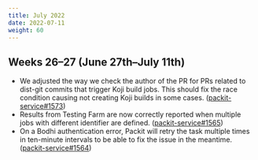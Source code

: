 ```yaml
---
title: July 2022
date: 2022-07-11
weight: 60
---
```


## Weeks 26–27 (June 27th–July 11th)

- We adjusted the way we check the author of the PR for PRs related to
  dist-git commits that trigger Koji build jobs. This should fix the race
  condition causing not creating Koji builds in some cases.
  ([packit-service#1573](https://github.com/packit/packit-service/pull/1573))
- Results from Testing Farm are now correctly reported when multiple jobs with
  different identifier are defined.
  ([packit-service#1565](https://github.com/packit/packit-service/pull/1565))
- On a Bodhi authentication error, Packit will retry the task multiple times
  in ten-minute intervals to be able to fix the issue in the meantime.
  ([packit-service#1564](https://github.com/packit/packit-service/pull/1564))
